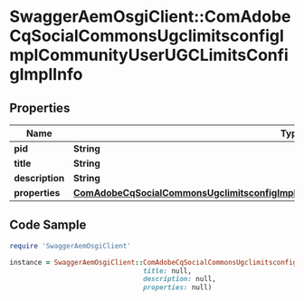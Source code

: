 # SwaggerAemOsgiClient::ComAdobeCqSocialCommonsUgclimitsconfigImplCommunityUserUGCLimitsConfigImplInfo

## Properties

Name | Type | Description | Notes
------------ | ------------- | ------------- | -------------
**pid** | **String** |  | [optional] 
**title** | **String** |  | [optional] 
**description** | **String** |  | [optional] 
**properties** | [**ComAdobeCqSocialCommonsUgclimitsconfigImplCommunityUserUGCLimitsConfigImplProperties**](ComAdobeCqSocialCommonsUgclimitsconfigImplCommunityUserUGCLimitsConfigImplProperties.md) |  | [optional] 

## Code Sample

```ruby
require 'SwaggerAemOsgiClient'

instance = SwaggerAemOsgiClient::ComAdobeCqSocialCommonsUgclimitsconfigImplCommunityUserUGCLimitsConfigImplInfo.new(pid: null,
                                 title: null,
                                 description: null,
                                 properties: null)
```


